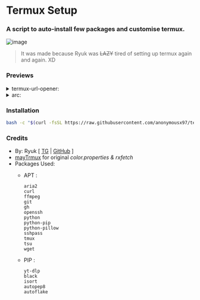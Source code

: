 # Termux Setup

### A script to auto-install few packages and customise termux.
![image](https://github.com/anonymousx97/termux-setup/assets/88324835/424eafa8-d0bb-4b6b-a033-b45b5d878dcc)


>It was made because Ryuk was ~~LAZY~~ tired of setting up termux again and again. XD

### Previews
<details>
<summary>  termux-url-opener:</summary>

https://github.com/anonymousx97/termux-setup/assets/88324835/9ba12b6a-e53c-47df-88b8-51585666cd5e

</details>
<details>
<summary>  arc:</summary>

https://github.com/anonymousx97/termux-setup/assets/88324835/a1067ff9-9c31-40d8-82bf-c2c10dbc11f3

</details>

### Installation
  ```bash
  bash -c "$(curl -fsSL https://raw.githubusercontent.com/anonymousx97/termux-setup/main/setup.sh)"
  ```
### Credits 
* By: Ryuk [ [TG](https://t.me/anonymousx97) | [GitHub](https://github.com/anonymousx97) ]
* [mayTrmux](https://github.com/mayTermux) for original _color.properties & rxfetch_
* Packages Used:
  * APT :

        aria2 
        curl 
        ffmpeg 
        git 
        gh 
        openssh 
        python 
        python-pip 
        python-pillow 
        sshpass 
        tmux 
        tsu 
        wget 

  * PIP :

        yt-dlp
        black
        isort
        autopep8
        autoflake
